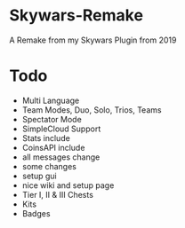 # Skywars-Remake
A Remake from my Skywars Plugin from 2019

# Todo
+ Multi Language
+ Team Modes, Duo, Solo, Trios, Teams
+ Spectator Mode
+ SimpleCloud Support
+ Stats include
+ CoinsAPI include
+ all messages change
+ some changes
+ setup gui
+ nice wiki and setup page
+ Tier I, II & III Chests
+ Kits
+ Badges
